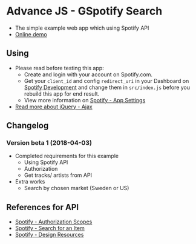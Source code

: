 # Advance JS - GSpotify Search
* The simple example web app which using Spotify API
* [Online demo](https://nguyenkhois.github.io/advjs-spotifysearch/public/)

## Using
* Please read before testing this app:
    * Create and login with your account on Spotify.com.
    * Get your `client_id` and config `redirect_uri` in your Dashboard on [Spotify Development](https://beta.developer.spotify.com/) and change them in `src/index.js` before you rebuild this app for end result.
    * View more information on [Spotify - App Settings](https://beta.developer.spotify.com/documentation/general/guides/app-settings/)
* [Read more about jQuery - Ajax](http://api.jquery.com/jquery.ajax/)

## Changelog
### Version beta 1 (2018-04-03)
* Completed requirements for this example
    * Using Spotify API
    * Authorization
    * Get tracks/ artists from API
* Extra works
    * Search by chosen market (Sweden or US)

## References for API
* [Spotify - Authorization Scopes](https://beta.developer.spotify.com/documentation/general/guides/scopes/)
* [Spotify - Search for an Item](https://beta.developer.spotify.com/documentation/web-api/reference/search/search/)
* [Spotify - Design Resources](https://developer.spotify.com/design/)